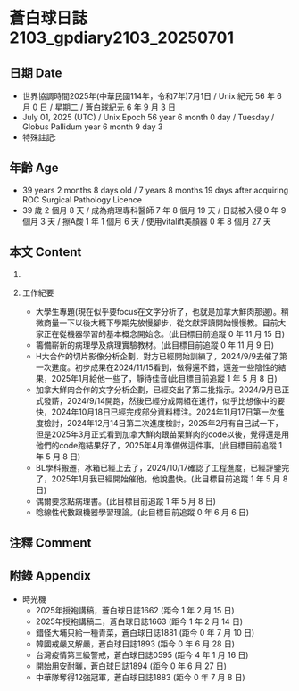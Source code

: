 [_metadata_:encoding]: - "utf-8"
[_metadata_:language]: - "zh-Hant-TW"
[_metadata_:fileformat]: - "markdown"
[_metadata_:MIME_type]: - "text/plain"
[_metadata_:markdown_version]: - "commonmark version 0.30"
[_metadata_:markdown_spec]: - "https://spec.commonmark.org/0.30/"

# 蒼白球日誌2103_gpdiary2103_20250701 #

## 日期 Date ##

* 世界協調時間2025年(中華民國114年，令和7年)7月1日 / Unix 紀元 56 年 6 月 0 日 / 星期二 / 蒼白球紀元 6 年 9 月 3 日
* July 01, 2025 (UTC) / Unix Epoch 56 year 6 month 0 day / Tuesday / Globus Pallidum year 6 month 9 day 3
* 特殊註記:

## 年齡 Age ##

* 39 years 2 months 8 days old / 7 years 8 months 19 days after acquiring ROC Surgical Pathology Licence
* 39 歲 2 個月 8 天 / 成為病理專科醫師 7 年 8 個月 19 天 / 日誌被入侵 0 年 9 個月 3 天 / 擦A酸 1 年 1 個月 6 天 / 使用vitalift美顏器 0 年 8 個月 27 天

## 本文 Content ##

1. 

2. 工作紀要

    - 大學生專題(現在似乎要focus在文字分析了，也就是加拿大鮮肉那邊)。稍微商量一下以後大概下學期先放慢腳步，從文獻評讀開始慢慢教。目前大家正在從機器學習的基本概念開始念。(此目標目前追蹤 0 年 11 月 15 日)
    - 籌備嶄新的病理學及病理實驗教材。(此目標目前追蹤 0 年 11 月 9 日)
    - H大合作的切片影像分析企劃，對方已經開始訓練了，2024/9/9去催了第一次進度。初步成果在2024/11/15看到，做得還不錯，還差一些陰性的結果，2025年1月給他一些了，靜待佳音(此目標目前追蹤 1 年 5 月 8 日)
    - 加拿大鮮肉合作的文字分析企劃，已經交出了第二批指示。2024/9月已正式發薪，2024/9/14開跑，然後已經分成兩組在進行，似乎比想像中的要快，2024年10月18日已經完成部分資料標注。2024年11月17日第一次進度檢討，2024年12月14日第二次進度檢討，2025年2月有自己試一下，但是2025年3月正式看到加拿大鮮肉跟苗栗鮮肉的code以後，覺得還是用他們的code跑結果好了，2025年4月準備做這件事。(此目標目前追蹤 1 年 5 月 8 日)
    - BL學科搬遷，冰箱已經上去了，2024/10/17確認了工程進度，已經評鑒完了，2025年1月我已經開始催他，他說盡快。(此目標目前追蹤 1 年 5 月 8 日)
    - 偶爾要念點病理書。(此目標目前追蹤 1 年 5 月 8 日)
    - 唸線性代數跟機器學習理論。(此目標目前追蹤 0 年 6 月 6 日)

## 注釋 Comment ##


## 附錄 Appendix ##

* 時光機
    - 2025年授袍講稿，蒼白球日誌1662 (距今 1 年 2 月 15 日)
    - 2025年授袍講稿二，蒼白球日誌1663 (距今 1 年 2 月 14 日)
    - 錯怪大埔只給一種青菜，蒼白球日誌1881 (距今 0 年 7 月 10 日)
    - 韓國戒嚴又解嚴，蒼白球日誌1893 (距今 0 年 6 月 28 日)
    - 台灣疫情第三級警戒，蒼白球日誌0595 (距今 4 年 1 月 16 日)
    - 開始用安耐曬，蒼白球日誌1894 (距今 0 年 6 月 27 日)
    - 中華隊奪得12強冠軍，蒼白球日誌1883 (距今 0 年 7 月 8 日)
